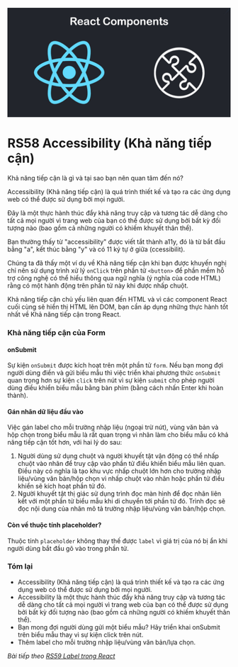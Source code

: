 
![Create-HTML-1](images/components.jpg) 

# RS58 Accessibility (Khả năng tiếp cận)

Khả năng tiếp cận là gì và tại sao bạn nên quan tâm đến nó?

Accessibility (Khả năng tiếp cận) là quá trình thiết kế và tạo ra các ứng dụng web có thể được sử dụng bởi mọi người.

Đây là một thực hành thúc đẩy khả năng truy cập và tương tác dễ dàng cho tất cả mọi người vì trang web của bạn có thể được sử dụng bởi bất kỳ đối tượng nào (bao gồm cả những người có khiếm khuyết thân thể).

Bạn thường thấy từ "accessibility" được viết tắt thành a11y, đó là từ bắt đầu bằng "a", kết thúc bằng "y" và có 11 ký tự ở giữa (ccessibilit).

Chúng ta đã thấy một ví dụ về Khả năng tiếp cận khi bạn được khuyến nghị chỉ nên sử dụng trình xử lý `onClick` trên phần tử `<button>` để phần mềm hỗ trợ công nghệ có thể hiểu thông qua ngữ nghĩa (ý nghĩa của code HTML) rằng có một hành động trên phần tử này khi được nhấp chuột.

Khả năng tiếp cận chủ yếu liên quan đến HTML và vì các component React cuối cùng sẽ hiển thị HTML lên DOM, bạn cần áp dụng những thực hành tốt nhất về Khả năng tiếp cận trong React.

### Khả năng tiếp cận của Form

#### onSubmit

Sự kiện `onSubmit` được kích hoạt trên một phần tử `form`. Nếu bạn mong đợi người dùng điền và gửi biểu mẫu thì việc triển khai phương thức `onSubmit` quan trọng hơn sự kiện `click` trên nút vì sự kiện `submit` cho phép người dùng điều khiển biểu mẫu bằng bàn phím (bằng cách nhấn Enter khi hoàn thành).

#### Gán nhãn dữ liệu đầu vào

Việc gán label cho mỗi trường nhập liệu (ngoại trừ nút), vùng văn bản và hộp chọn trong biểu mẫu là rất quan trọng vì nhãn làm cho biểu mẫu có khả năng tiếp cận tốt hơn, với hai lý do sau:

1. Người dùng sử dụng chuột và người khuyết tật vận động có thể nhấp chuột vào nhãn để truy cập vào phần tử điều khiển biểu mẫu liên quan. Điều này có nghĩa là tạo khu vực nhấp chuột lớn hơn cho trường nhập liệu/vùng văn bản/hộp chọn vì nhấp chuột vào nhãn hoặc phần tử điều khiển sẽ kích hoạt phần tử đó.
2. Người khuyết tật thị giác sử dụng trình đọc màn hình để đọc nhãn liên kết với một phần tử biểu mẫu khi di chuyển tới phần tử đó. Trình đọc sẽ đọc nội dung của nhãn mô tả trường nhập liệu/vùng văn bản/hộp chọn.

#### Còn về thuộc tính placeholder?

Thuộc tính `placeholder` không thay thế được `label` vì giá trị của nó bị ẩn khi người dùng bắt đầu gõ vào trong phần tử.

### Tóm lại

- Accessibility (Khả năng tiếp cận) là quá trình thiết kế và tạo ra các ứng dụng web có thể được sử dụng bởi mọi người.
- Accessibility là một thực hành thúc đẩy khả năng truy cập và tương tác dễ dàng cho tất cả mọi người vì trang web của bạn có thể được sử dụng bởi bất kỳ đối tượng nào (bao gồm cả những người có khiếm khuyết thân thể).
- Bạn mong đợi người dùng gửi một biểu mẫu? Hãy triển khai onSubmit trên biểu mẫu thay vì sự kiện click trên nút.
- Thêm label cho mỗi trường nhập liệu/vùng văn bản/lựa chọn.

*Bài tiếp theo [RS59 Label trong React](/lesson/session/session_059_form_label.md)*